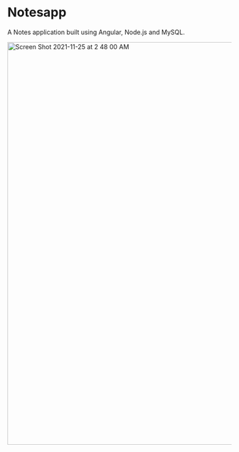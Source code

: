 # Notesapp

A Notes application built using Angular, Node.js and MySQL.


<img width="905" alt="Screen Shot 2021-11-25 at 2 48 00 AM" src="https://user-images.githubusercontent.com/72741758/143357412-59c28fc9-20aa-4274-bd64-062151c96bd8.png">
